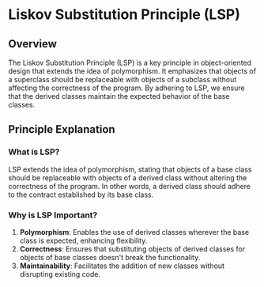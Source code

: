 # Liskov Substitution Principle (LSP)

## Overview

The Liskov Substitution Principle (LSP) is a key principle in object-oriented design that extends the idea of polymorphism. It emphasizes that objects of a superclass should be replaceable with objects of a subclass without affecting the correctness of the program. By adhering to LSP, we ensure that the derived classes maintain the expected behavior of the base classes.

## Principle Explanation

### What is LSP?

LSP extends the idea of polymorphism, stating that objects of a base class should be replaceable with objects of a derived class without altering the correctness of the program. In other words, a derived class should adhere to the contract established by its base class.

### Why is LSP Important?

1. **Polymorphism**: Enables the use of derived classes wherever the base class is expected, enhancing flexibility.
2. **Correctness**: Ensures that substituting objects of derived classes for objects of base classes doesn't break the functionality.
3. **Maintainability**: Facilitates the addition of new classes without disrupting existing code.
